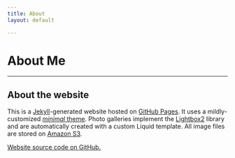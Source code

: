 ```yaml
---
title: About
layout: default

---
```


# About Me

---

## About the website 

This is a [Jekyll](http://www.jekyllrb.com/)-generated website hosted on [GitHub Pages](http://pages.github.com/). It uses a mildly-customized [*minimal* theme](http://github.com/orderedlist/minimal). Photo galleries implement the [Lightbox2](http://lokeshdhakar.com/projects/lightbox2/) library and are automatically created with a custom Liquid template. All image files are stored on [Amazon S3](http://aws.amazon.com/s3).

[Website source code on GitHub.](https://github.com/armanbilge/armanbilge.github.io)

